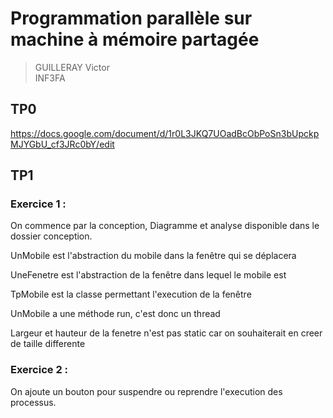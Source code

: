 # Programmation parallèle sur machine à mémoire partagée

> GUILLERAY Victor  
> INF3FA  

## TP0
https://docs.google.com/document/d/1r0L3JKQ7UOadBcObPoSn3bUpckpMJYGbU_cf3JRc0bY/edit

## TP1

### Exercice 1 : 

On commence par la conception,
Diagramme et analyse disponible dans le dossier conception.

UnMobile est l'abstraction du mobile dans la fenêtre qui se déplacera

UneFenetre est l'abstraction de la fenêtre dans lequel le mobile est

TpMobile est la classe permettant l'execution de la fenêtre

UnMobile a une méthode run, c'est donc un thread

Largeur et hauteur de la fenetre n'est pas static car on 
souhaiterait en creer de taille differente

### Exercice 2 : 

On ajoute un bouton pour suspendre ou reprendre l'execution 
des processus.



